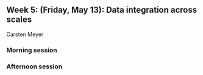 ## Week 5: (Friday, May 13): Data integration across scales
Carsten Meyer

### Morning session

### Afternoon session
